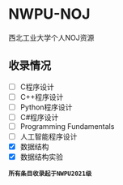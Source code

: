 # NWPU-NOJ
西北工业大学个人NOJ资源

## 收录情况
- [ ] C程序设计
- [ ] C++程序设计
- [ ] Python程序设计
- [ ] C#程序设计
- [ ] Programming Fundamentals
- [ ] 人工智能程序设计
- [x] 数据结构
- [x] 数据结构实验

__`所有条目收录起于NWPU2021级`__